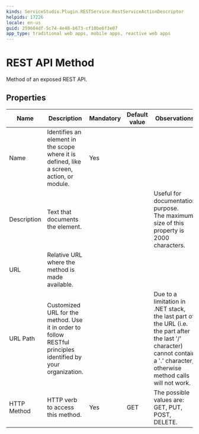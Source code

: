 ```yaml
---
kinds: ServiceStudio.Plugin.RESTService.RestServiceActionDescriptor
helpids: 17226
locale: en-us
guid: 259604df-5c74-4e48-b673-cf10be6f3e07
app_type: traditional web apps, mobile apps, reactive web apps
---
```


# REST API Method

Method of an exposed REST API.  

## Properties

<table markdown="1">
<thead>
<tr>
<th>Name</th>
<th>Description</th>
<th>Mandatory</th>
<th>Default value</th>
<th>Observations</th>
</tr>
</thead>
<tbody>
<tr>
<td title="Name">Name</td>
<td>Identifies an element in the scope where it is defined, like a screen, action, or module.</td>
<td>Yes</td>
<td></td>
<td></td>
</tr>
<tr>
<td title="Description">Description</td>
<td>Text that documents the element.</td>
<td></td>
<td></td>
<td>Useful for documentation purpose.<br/>The maximum size of this property is 2000 characters.</td>
</tr>
<tr>
<td title="URL">URL</td>
<td>Relative URL where the method is made available.</td>
<td></td>
<td></td>
<td></td>
</tr>
<tr>
<td title="URL Path">URL Path</td>
<td>Customized URL for the method. Use it in order to follow RESTful principles identified by your organization.</td>
<td></td>
<td></td>
<td>Due to a limitation in .NET stack, the last part of the URL (i.e. the part after the last '/' character) cannot contain a '.' character, otherwise method calls will not work.</td>
</tr>
<tr>
<td title="HTTPMethod">HTTP Method</td>
<td>HTTP verb to access this method.</td>
<td>Yes</td>
<td>GET</td>
<td>The possible values are: GET, PUT, POST, DELETE.</td>
</tr>
</tbody>
</table>

